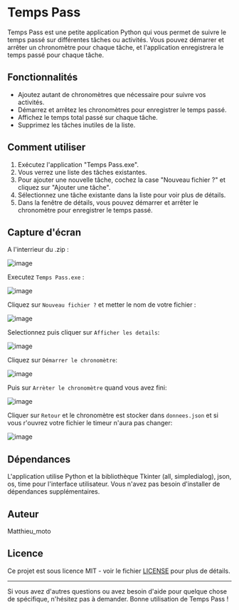 # Temps Pass

Temps Pass est une petite application Python qui vous permet de suivre le temps passé sur différentes tâches ou activités. Vous pouvez démarrer et arrêter un chronomètre pour chaque tâche, et l'application enregistrera le temps passé pour chaque tâche.

## Fonctionnalités

- Ajoutez autant de chronomètres que nécessaire pour suivre vos activités.
- Démarrez et arrêtez les chronomètres pour enregistrer le temps passé.
- Affichez le temps total passé sur chaque tâche.
- Supprimez les tâches inutiles de la liste.

## Comment utiliser

1. Exécutez l'application "Temps Pass.exe".
2. Vous verrez une liste des tâches existantes.
3. Pour ajouter une nouvelle tâche, cochez la case "Nouveau fichier ?" et cliquez sur "Ajouter une tâche".
4. Sélectionnez une tâche existante dans la liste pour voir plus de détails.
5. Dans la fenêtre de détails, vous pouvez démarrer et arrêter le chronomètre pour enregistrer le temps passé.

## Capture d'écran

A l'interrieur du .zip :

![image](https://github.com/Matthieumoto/Temps-Pass/assets/136125610/a926d1e0-7243-48fc-93ff-a2b88d80826c)

Executez `Temps Pass.exe` :

![image](https://github.com/Matthieumoto/Temps-Pass/assets/136125610/a1da9bcc-2afe-447e-807a-453d84042a56)

Cliquez sur `Nouveau fichier ?` et metter le nom de votre fichier :

![image](https://github.com/Matthieumoto/Temps-Pass/assets/136125610/0ba2b6db-7d94-4beb-948d-1416219d75e5)

Selectionnez puis cliquer sur `Afficher les details`:

![image](https://github.com/Matthieumoto/Temps-Pass/assets/136125610/450899dd-bcbd-40b9-96df-9bd1af18747d)

Cliquez sur `Démarrer le chronomètre`:

![image](https://github.com/Matthieumoto/Temps-Pass/assets/136125610/07f8a373-892e-4325-930b-d7799af5ae25)

Puis sur `Arrèter le chronomètre` quand vous avez fini:

![image](https://github.com/Matthieumoto/Temps-Pass/assets/136125610/434b90d3-a740-48b1-b8b2-d57d69173899)

Cliquer sur `Retour` et le chronomètre est stocker dans `donnees.json` et si vous r'ouvrez votre fichier le timeur n'aura pas changer: 

![image](https://github.com/Matthieumoto/Temps-Pass/assets/136125610/3133d09b-790d-437b-b071-e9f22d79a6d9)


## Dépendances

L'application utilise Python et la bibliothèque Tkinter (all, simpledialog), json, os, time  pour l'interface utilisateur. Vous n'avez pas besoin d'installer de dépendances supplémentaires.

## Auteur

Matthieu_moto

## Licence

Ce projet est sous licence MIT - voir le fichier [LICENSE](LICENSE) pour plus de détails.

---

Si vous avez d'autres questions ou avez besoin d'aide pour quelque chose de spécifique, n'hésitez pas à demander. Bonne utilisation de Temps Pass !

